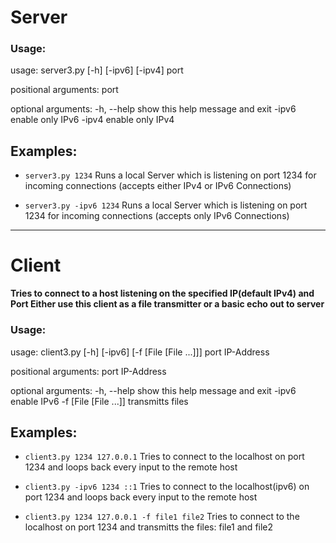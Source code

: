 # Server

### **Usage:**

usage: server3.py [-h] [-ipv6] [-ipv4] port

positional arguments:
  port

optional arguments:
  -h, --help  show this help message and exit
  -ipv6       enable only IPv6
  -ipv4       enable only IPv4
  
  
  ## **Examples:**
 * `server3.py 1234` Runs a local Server which is listening on port 1234 for incoming connections (accepts either IPv4 or IPv6 Connections)
 
 * `server3.py -ipv6 1234` Runs a local Server which is listening on port 1234 for incoming connections (accepts only IPv6 Connections)

***

# Client
__Tries to connect to a host listening on the specified IP(default IPv4) and Port
Either use this client as a file transmitter or a basic echo out to server__
### **Usage:**
usage: client3.py [-h] [-ipv6] [-f [File [File ...]]] port IP-Address

positional arguments:
  port
  IP-Address

optional arguments:
  -h, --help            show this help message and exit
  -ipv6                 enable IPv6
  -f [File [File ...]]  transmitts files
  
  
## **Examples:**
* `client3.py 1234 127.0.0.1` Tries to connect to the localhost on port 1234 and loops back every input to the remote host

* `client3.py -ipv6 1234 ::1` Tries to connect to the localhost(ipv6) on port 1234 and loops back every input to the remote host

* `client3.py 1234 127.0.0.1 -f file1 file2` Tries to connect to the localhost on port 1234 and transmitts the files: file1 and file2
